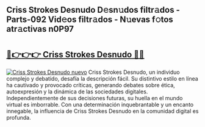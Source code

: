 ## Criss Strokes Desnudo D𝚎sn𝚞dos filtr𝚊dos - Parts-092 Vid𝚎os filtr𝚊dos - N𝚞evas f𝚘tos atr𝚊ctivas n0P97

# <h2><a href="http://mb4bf8.tromn.icu/?c=Criss+Strokes+Desnudo">🔗👉👉👉 Criss Strokes Desnudo 🔗🔗</a></h2>

[![Criss Strokes Desnudo nuevo](https://i.imgur.com/pEAQMta.gif)](http://mb4bf8.tromn.icu/?c=Criss+Strokes+Desnudo)
Criss Strokes Desnudo, un individuo complejo y debatido, desafía la descripción fácil. Su distintivo estilo en línea ha cautivado y provocado críticas, generando debates sobre ética, autoexpresión y la dinámica de las sociedades digitales. Independientemente de sus decisiones futuras, su huella en el mundo virtual es imborrable. Con una determinación inquebrantable y un encanto innegable, la influencia de Criss Strokes Desnudo en la comunidad digital es profunda.
